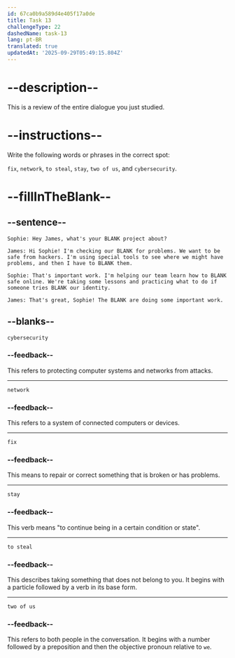 ```yaml
---
id: 67ca0b9a589d4e405f17a0de
title: Task 13
challengeType: 22
dashedName: task-13
lang: pt-BR
translated: true
updatedAt: '2025-09-29T05:49:15.804Z'
---
```

<!-- REVIEW -->

# --description--

This is a review of the entire dialogue you just studied.

# --instructions--

Write the following words or phrases in the correct spot:

`fix`, `network`, `to steal`, `stay`, `two of us`, and `cybersecurity`.

# --fillInTheBlank--

## --sentence--

`Sophie: Hey James, what's your BLANK project about?`

`James: Hi Sophie! I'm checking our BLANK for problems. We want to be safe from hackers. I'm using special tools to see where we might have problems, and then I have to BLANK them.`

`Sophie: That's important work. I'm helping our team learn how to BLANK safe online. We're taking some lessons and practicing what to do if someone tries BLANK our identity.`

`James: That's great, Sophie! The BLANK are doing some important work.`

## --blanks--  

`cybersecurity`

### --feedback--  

This refers to protecting computer systems and networks from attacks.

---

`network`

### --feedback--

This refers to a system of connected computers or devices. 

---

`fix`

### --feedback--

This means to repair or correct something that is broken or has problems.

---

`stay`

### --feedback--  

This verb means "to continue being in a certain condition or state". 

---

`to steal`

### --feedback--  

This describes taking something that does not belong to you. It begins with a particle followed by a verb in its base form.

---

`two of us`  

### --feedback-- 

This refers to both people in the conversation. It begins with a number followed by a preposition and then the objective pronoun relative to `we`.

